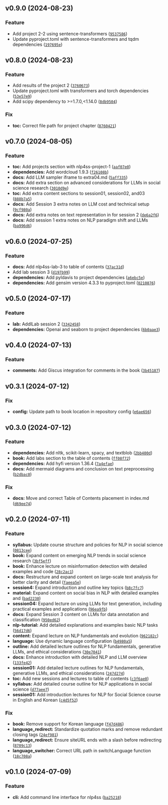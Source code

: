 <!--next-version-placeholder-->

## v0.9.0 (2024-08-23)

### Feature

* Add project 2-2 using sentence-transformers ([`9537586`](https://github.com/entelecheia/nlp4ss/commit/953758602868ea266216e89515d2839c8c278595))
* Update pyproject.toml with sentence-transformers and tqdm dependencies ([`197695e`](https://github.com/entelecheia/nlp4ss/commit/197695e61a4c3860d2899584f3294ad20f4d2a24))

## v0.8.0 (2024-08-23)

### Feature

* Add results of the project 2 ([`3760673`](https://github.com/entelecheia/nlp4ss/commit/37606730225d6fb9e15392fe5e6de91004c94590))
* Update pyproject.toml with transformers and torch dependencies ([`53e57e9`](https://github.com/entelecheia/nlp4ss/commit/53e57e97d94a70923618e140bcce663b7bfa8375))
* Add scipy dependency to >=1.7.0,<1.14.0 ([`8db9504`](https://github.com/entelecheia/nlp4ss/commit/8db9504efb4d962f9faebefbfc4c905250d991d5))

### Fix

* **toc:** Correct file path for project chapter ([`8760421`](https://github.com/entelecheia/nlp4ss/commit/87604212e6af68bb1c445c1a7e6f4d61e38eb34c))

## v0.7.0 (2024-08-05)

### Feature

* **toc:** Add projects section with nlp4ss-project-1 ([`aaf07e0`](https://github.com/entelecheia/nlp4ss/commit/aaf07e01ad93f733eb0b77c1c11ae3c1bbe09d4a))
* **dependencies:** Add wordcloud 1.9.3 ([`f26108b`](https://github.com/entelecheia/nlp4ss/commit/f26108b0d0cfcd0c13566344159b4b3de9ef3126))
* **docs:** Add LLM sampler iframe to extra04.md ([`5aff335`](https://github.com/entelecheia/nlp4ss/commit/5aff33548f2e0e8be666fd403759e3b0a048756f))
* **docs:** Add extra section on advanced considerations for LLMs in social science research ([`3010d9e`](https://github.com/entelecheia/nlp4ss/commit/3010d9ee332fe9d9b20fbf3c405d8ab22321f431))
* **toc:** Add extra content sections to session01, session02, and03 ([`888b7a5`](https://github.com/entelecheia/nlp4ss/commit/888b7a5acdb0d69d499eec3e03b26294dc1071b1))
* **docs:** Add Session 3 extra notes on LLM cost and technical setup ([`9cf980a`](https://github.com/entelecheia/nlp4ss/commit/9cf980ada9c28b11b71d5902f69fbbf4c2b67036))
* **docs:** Add extra notes on text representation in for session 2 ([`de6a2f6`](https://github.com/entelecheia/nlp4ss/commit/de6a2f622d6531946d934e59ca0c3ddece61c8d3))
* **docs:** Add session 1 extra notes on NLP paradigm shift and LLMs ([`ba996d6`](https://github.com/entelecheia/nlp4ss/commit/ba996d6af412785059791040dc4f8b8c91208f5b))

## v0.6.0 (2024-07-25)

### Feature

* **docs:** Add nlp4ss-lab-3 to table of contents ([`37ac31d`](https://github.com/entelecheia/nlp4ss/commit/37ac31d643561fe643daa7060acb420c064dba86))
* Add lab session 3 ([`d197b99`](https://github.com/entelecheia/nlp4ss/commit/d197b9966cb895b5d9dff1f00ccc6ca9dd8c90cc))
* **dependencies:** Add pyldavis to project dependencies ([`a6ebc5e`](https://github.com/entelecheia/nlp4ss/commit/a6ebc5ec70c5e8d167511bbb3e2d4533b99377bf))
* **dependencies:** Add gensim version 4.3.3 to pyproject.toml ([`0210876`](https://github.com/entelecheia/nlp4ss/commit/021087625ed0f9e3fe69d34f13e3ded4877d3a53))

## v0.5.0 (2024-07-17)

### Feature

* **lab:** AddlLab session 2 ([`3342458`](https://github.com/entelecheia/nlp4ss/commit/334245851ebd750daa02b6fe76a8a62c3ad05811))
* **dependencies:** Openai and seaborn to project dependencies ([`6b0aae3`](https://github.com/entelecheia/nlp4ss/commit/6b0aae31c6075dea6ed6e4b09b3f2b7a39deb807))

## v0.4.0 (2024-07-13)

### Feature

* **comments:** Add Giscus integration for comments in the book ([`3b45187`](https://github.com/entelecheia/nlp4ss/commit/3b45187e5a3c75d2fbff57ac536cd94fd3f7c977))

## v0.3.1 (2024-07-12)

### Fix

* **config:** Update path to book location in repository config ([`e6ae656`](https://github.com/entelecheia/nlp4ss/commit/e6ae656b547f42cc7d6b481148c6685a06f10b6e))

## v0.3.0 (2024-07-12)

### Feature

* **dependencies:** Add nltk, scikit-learn, spacy, and textblob ([`2bb400d`](https://github.com/entelecheia/nlp4ss/commit/2bb400d3da99d68ea9db0496c9309a791cb2334f))
* **book:** Add labs section to the table of contents ([`ff08f72`](https://github.com/entelecheia/nlp4ss/commit/ff08f7233cd0175bf5b7c3d76d60a30c04a67adb))
* **dependencies:** Add hyfi version 1.36.4 ([`7a4efae`](https://github.com/entelecheia/nlp4ss/commit/7a4efaee7564b7dc25dcad97e2869381b91ef459))
* **docs:** Add mermaid diagrams and conclusion on text preprocessing ([`b2dbac0`](https://github.com/entelecheia/nlp4ss/commit/b2dbac0d328d87a0a760e6de2dc866fd8a4d3714))

### Fix

* **docs:** Move and correct Table of Contents placement in index.md ([`d69ee74`](https://github.com/entelecheia/nlp4ss/commit/d69ee74da9825ac8b05f9add76d55a3213abe3c8))

## v0.2.0 (2024-07-11)

### Feature

* **syllabus:** Update course structure and policies for NLP in social science ([`0813cee`](https://github.com/entelecheia/nlp4ss/commit/0813cee56b333d4950354711a46e3bee958b76b1))
* **book:** Expand content on emerging NLP trends in social science research ([`3bf5eff`](https://github.com/entelecheia/nlp4ss/commit/3bf5effef22fa92a629f3f31f5ef989a6e5e7ff3))
* **book:** Enhance lecture on misinformation detection with detailed examples and code ([`28c2ac1`](https://github.com/entelecheia/nlp4ss/commit/28c2ac17f91a8d6d6a44072875562462441aa6e8))
* **docs:** Restructure and expand content on large-scale text analysis for better clarity and detail ([`faeea5e`](https://github.com/entelecheia/nlp4ss/commit/faeea5e34fdc7dcc15f580a803c388265a52b535))
* **session4:** Expand introduction and outline key topics ([`b8c7fc7`](https://github.com/entelecheia/nlp4ss/commit/b8c7fc71199a80c4736e7ef06612982aeb76121c))
* **material:** Expand content on social bias in NLP with detailed examples and ([`bad2230`](https://github.com/entelecheia/nlp4ss/commit/bad2230da15c9c58e122fcb61b3a55ed0d892ba5))
* **session04:** Expand lecture on using LLMs for text generation, including practical examples and applications ([`96ea9fb`](https://github.com/entelecheia/nlp4ss/commit/96ea9fb3d8018a84fbb4e6ea7855a7e02bd49d21))
* **docs:** Expand Session 3 content on LLMs for data annotation and classification ([`950ed62`](https://github.com/entelecheia/nlp4ss/commit/950ed62f72e1ce9cb2c74fbba580bd2028d2fff8))
* **nlp-tutorial:** Add detailed explanations and examples basic NLP tasks ([`56d17d6`](https://github.com/entelecheia/nlp4ss/commit/56d17d671bd491893d34e9674273729bcf1b7f33))
* **content:** Expand lecture on NLP fundamentals and evolution ([`962182c`](https://github.com/entelecheia/nlp4ss/commit/962182c25664695b5a3d37bf6a2d16ca12218c2b))
* **language:** Use dynamic language configuration ([`b4980a5`](https://github.com/entelecheia/nlp4ss/commit/b4980a59150a2c096fc29264f75e0f8889c86832))
* **outline:** Add detailed lecture outlines for NLP fundamentals, generative LLMs, and ethical considerations ([`30e7041`](https://github.com/entelecheia/nlp4ss/commit/30e70419c2bf644f35092aa2f099be8750379643))
* **docs:** Enhance introduction with detailed NLP and LLM overview ([`133fe42`](https://github.com/entelecheia/nlp4ss/commit/133fe426cdd96878294388c6356bb325a9cc5ec8))
* **session01:** Add detailed lecture outlines for NLP fundamentals, generative LLMs, and ethical considerations ([`247d274`](https://github.com/entelecheia/nlp4ss/commit/247d274d9f077f4b85c75099b3b26599d322d677))
* **toc:** Add new sessions and lectures to table of contents ([`c3f6ae0`](https://github.com/entelecheia/nlp4ss/commit/c3f6ae0525cb13e2deec63dd48289c297c18b1c8))
* **syllabus:** Add detailed course outline for NLP applications in social science ([`d77aee7`](https://github.com/entelecheia/nlp4ss/commit/d77aee7ec083959226cd6d85dd002ff699803c4a))
* **session01:** Add introduction lectures for NLP for Social Science course in English and Korean ([`c4d5f52`](https://github.com/entelecheia/nlp4ss/commit/c4d5f52151fb4ee79a198d80e8e0df8592b692f1))

### Fix

* **book:** Remove support for Korean language ([`f47d486`](https://github.com/entelecheia/nlp4ss/commit/f47d486ec72b9a4bcc016f2cb59d24296b0d3d29))
* **language_redirect:** Standardize quotation marks and remove redundant closing tags ([`24ef981`](https://github.com/entelecheia/nlp4ss/commit/24ef981ed17f42f88d302220cdffccb83a8e01b7))
* **language_redirect:** Ensure siteURL ends with a slash before redirecting ([`8709c13`](https://github.com/entelecheia/nlp4ss/commit/8709c1370f1ac5feb5ea14b01ac41b21d27ee63d))
* **language_switcher:** Correct URL path in switchLanguage function ([`18c708a`](https://github.com/entelecheia/nlp4ss/commit/18c708a70406ee2c7844bee3e6a255f0ab7c39a4))

## v0.1.0 (2024-07-09)

### Feature

* **cli:** Add command line interface for nlp4ss ([`ba25218`](https://github.com/entelecheia/nlp4ss/commit/ba252181adecfc6c2de67ea0025a5eaae8e633df))
